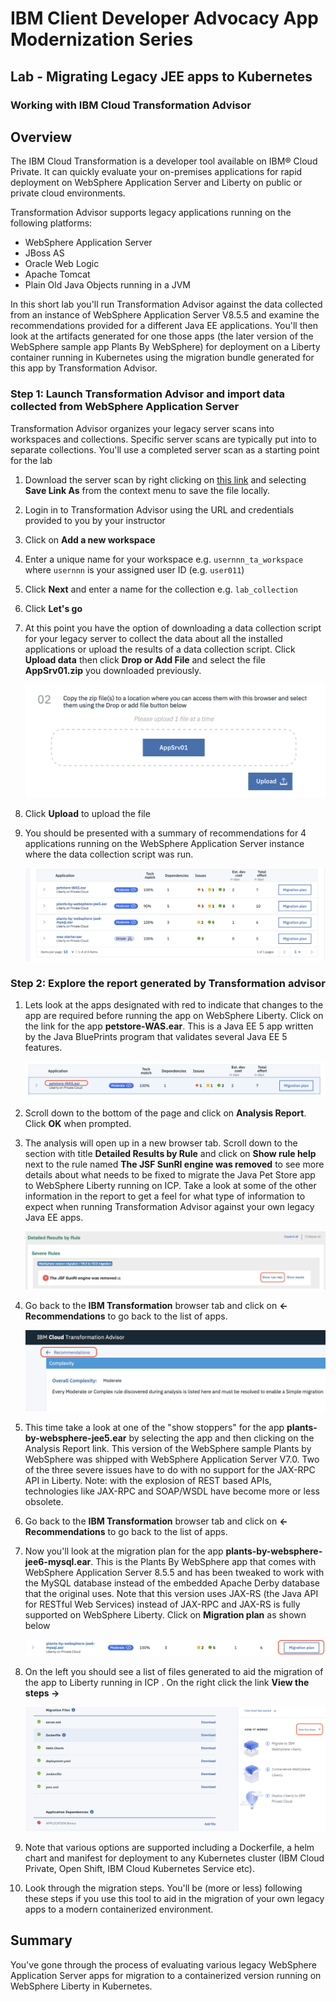 # IBM Client Developer Advocacy App Modernization Series

## Lab - Migrating Legacy JEE apps to Kubernetes

### Working with IBM Cloud Transformation Advisor

## Overview

The IBM Cloud Transformation is a developer tool available on IBM® Cloud Private. It can quickly evaluate your on-premises applications for rapid deployment on WebSphere Application Server and Liberty on public or private cloud environments.

Transformation Advisor supports legacy applications running on the following platforms:

- WebSphere Application Server
- JBoss AS
- Oracle Web Logic
- Apache Tomcat
- Plain Old Java Objects running in a JVM

In this short lab you'll run Transformation Advisor against the data collected from an instance of WebSphere Application Server V8.5.5 and examine the recommendations provided for a different Java EE applications. You'll  then look at the artifacts generated for one  those apps (the later version of the WebSphere sample app Plants By WebSphere)  for deployment on a Liberty container running in Kubernetes using the migration bundle  generated for this app by Transformation Advisor.

### Step 1: Launch Transformation Advisor and import data collected from  WebSphere Application Server

Transformation Advisor organizes your legacy server scans into workspaces and collections. Specific server scans are typically put into to separate collections. You'll use a completed server scan as a starting point for the lab

1. Download the server scan by right clicking on [this link](https://github.com//IBMAppModernization/app-modernization-ta-explore-lab/raw/master/ta/AppSrv01.zip) and selecting **Save Link As** from the context menu to save the file locally.

2. Login in to Transformation Advisor using the URL and credentials provided to you by your instructor

3. Click on **Add a new workspace**

4. Enter a unique name for your workspace e.g. `usernnn_ta_workspace` where `usernnn` is your assigned  user ID (e.g. `user011`)

5. Click **Next** and enter a name for the collection e.g. `lab_collection`

6. Click **Let's go**

7. At this point you have the option of downloading a data collection script for your legacy server to collect the data about all the installed applications or upload the results of a data collection script. Click **Upload data** then click **Drop or Add File** and select the file **AppSrv01.zip** you downloaded previously.

    ![Uploading data collection file](images/ss1.png)

8. Click **Upload** to upload the file

9. You should be presented with a summary of recommendations for 4 applications running on the WebSphere Application Server instance where the data collection script was run.

   ![Recommendations summary](images/ss2.png)

### Step 2: Explore the report generated by Transformation advisor

1. Lets look at the apps designated with red to indicate that changes to the app are required before running the app on WebSphere Liberty. Click on the link for the app **petstore-WAS.ear**. This is a Java EE 5 app written by the Java BluePrints program that validates several Java EE 5 features.

    ![Pet Store](images/ss3.png)

2. Scroll down to the bottom of the page and click on **Analysis Report**. Click **OK** when prompted.

3. The analysis will open up in a new browser tab. Scroll down to the section with title **Detailed Results by Rule** and click on **Show rule help** next to the rule named **The JSF SunRI engine was removed** to see more details about what needs to be fixed to migrate the Java Pet Store app to WebSphere Liberty running on ICP. Take a look at some of the  other information in the report to get a feel for what type of information to expect when running Transformation Advisor against your own legacy Java EE apps.

    ![Sun JSF RI](images/ss4.png)

4. Go back to the **IBM Transformation** browser tab and click on **<- Recommendations** to go back to the list of apps.

    ![Recommendation link](images/ss5.png)

5. This time take a look at one of the "show stoppers" for the app **plants-by-websphere-jee5.ear** by selecting the app and then clicking on the Analysis Report link. This version of the  WebSphere sample Plants by WebSphere was shipped with WebSphere Application Server V7.0. Two  of the  three severe issues have to do with no support for the JAX-RPC API in Liberty. Note: with the explosion of REST based APIs, technologies like JAX-RPC and SOAP/WSDL have become more or less obsolete.

6. Go back to the **IBM Transformation** browser tab and click on **<- Recommendations** to go back to the list of apps.

7. Now you'll look at the migration plan for the app **plants-by-websphere-jee6-mysql.ear**. This is the Plants By WebSphere  app that comes with WebSphere Application Server 8.5.5 and  has been tweaked to work with the MySQL database instead of the  embedded Apache Derby database that the original uses. Note that this version uses JAX-RS (the Java API for RESTful Web Services) instead of JAX-RPC and JAX-RS is fully supported on WebSphere Liberty. Click on **Migration plan** as shown below

    ![Migration Plan](images/ss6.png)

8. On the left you should see a list of files generated to aid the migration of the app to Liberty running in ICP . On the right click the link **View the steps ->**

    ![View the steps](images/ss7.png)

9. Note that various options are supported including a Dockerfile, a helm chart and manifest for deployment to any  Kubernetes cluster (IBM Cloud Private, Open Shift, IBM Cloud Kubernetes Service etc).

10. Look through the migration steps. You'll be (more or less) following these steps  if you use this tool to aid in the migration of your own legacy apps to a modern containerized environment.


## Summary

You've gone through the process of evaluating various legacy  WebSphere Application Server apps for  migration  to a containerized version running on WebSphere Liberty in Kubernetes.
